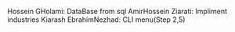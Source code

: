 Hossein GHolami: DataBase from sql
AmirHossein Ziarati: Impliment industries
Kiarash EbrahimNezhad: CLI menu(Step 2,5)
